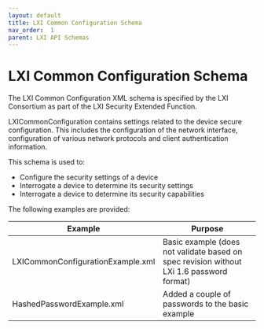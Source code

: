```yaml
---
layout: default
title: LXI Common Configuration Schema
nav_order:  1
parent: LXI API Schemas
---
```


# LXI Common Configuration Schema

The LXI Common Configuration XML schema is specified by the LXI 
Consortium as part of the LXI Security Extended Function.

LXICommonConfiguration contains settings related to the device 
secure configuration. This includes the configuration of the network 
interface, configuration of various network protocols and client 
authentication information.

This schema is used to:

  * Configure the security settings of a device
  * Interrogate a device to determine its security settings
  * Interrogate a device to determine its security capabilities

The following examples are provided:

| Example | Purpose |
| ------------- |-------------|
| LXICommonConfigurationExample.xml | Basic example (does not validate based on spec revision without LXi 1.6 password format) |
| HashedPasswordExample.xml | Added a couple of passwords to the basic example  |

